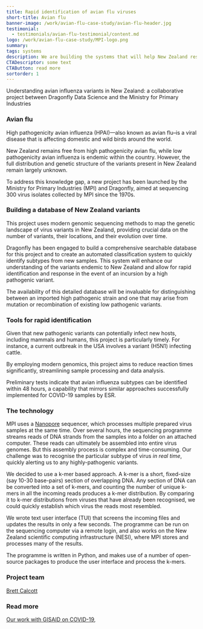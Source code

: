 ```yaml
---
title: Rapid identification of avian flu viruses
short-title: Avian flu
banner-image: /work/avian-flu-case-study/avian-flu-header.jpg
testimonial:
  - testimonials/avian-flu-testimonial/content.md
logo: /work/avian-flu-case-study/MPI-logo.png
summary:
tags: systems
description: We are building the systems that will help New Zealand respond rapidly to an avian flu outbreak.
CTADescriptor: some text
CTAButton: read more
sortorder: 1
---
```


Understanding avian influenza variants in New Zealand: a collaborative project between
Dragonfly Data Science and the Ministry for Primary Industries

<!--more-->

### Avian flu

High pathogenicity avian influenza (HPAI)—also known as avian flu–is a
viral disease that is affecting domestic and wild birds around the world.

New Zealand remains free from high pathogenicity avian flu, while low
pathogenicity avian influenza is endemic within the country. However, the full
distribution and genetic structure of the variants present in New Zealand
remain largely unknown.

To address this knowledge gap, a new project has been launched by the Ministry
for Primary Industries (MPI) and Dragonfly, aimed at sequencing 300 virus
isolates collected by MPI since the 1970s.

### Building a database of New Zealand variants

This project uses modern genomic sequencing methods to map the genetic
landscape of virus variants in New Zealand, providing crucial data on the
number of variants, their locations, and their evolution over time.

Dragonfly has been engaged to build a comprehensive searchable database for
this project and to create an automated classification
system to quickly identify subtypes from new samples. This system will enhance
our understanding of the variants endemic to New Zealand and allow for rapid
identification and response in the event of an incursion by a high pathogenic
variant.

The availability of this detailed database will be invaluable for
distinguishing between an imported high pathogenic strain and one that may
arise from mutation or recombination of existing low pathogenic variants.

### Tools for rapid identification

Given that new pathogenic variants can potentially infect new hosts, including
mammals and humans, this project is particularly timely. For instance, a
current outbreak in the USA involves a variant (H5N1) infecting cattle.

By employing modern genomics, this project aims to reduce reaction times
significantly, streamlining sample processing and data analysis.

Preliminary tests indicate that avian influenza subtypes can be identified
within 48 hours, a capability that mirrors similar approaches successfully
implemented for COVID-19 samples by ESR.

### The technology

MPI uses a [Nanopore](https://nanoporetech.com/about/) sequencer, 
which processes multiple prepared virus samples at the same time.
Over several hours, the sequencing programme streams reads of DNA strands 
from the samples into a folder on an attached computer.
These reads can ultimately be assembled into entire virus genomes.
But this assembly process is complex and time-consuming.
Our challenge was to recognise the particular subtype of virus *in real time*,
quickly alerting us to any highly-pathogenic variants.

We decided to use a k-mer based approach.
A k-mer is a short, fixed-size (say 10-30 base-pairs) section of overlapping DNA.
Any section of DNA can be converted into a set of k-mers,
and counting the number of unique k-mers in all the incoming reads produces a k-mer distribution.
By comparing it to k-mer distributions from viruses that have 
already been recognised,
we could quickly establish which virus the reads most resembled.

We wrote text user interface (TUI) that screens the incoming files and 
updates the results in only a few seconds.
The programme can be run on the sequencing computer via a remote login,
and also works on the New Zealand scientific
computing infrastructure (NESI), where MPI stores and processes many of the results.

The programme is written in Python, and makes use of a number of 
open-source packages to produce the user interface and process the k-mers.

### Project team

[Brett Calcott](/people/calcott-brett.html)

### Read more

[Our work with GISAID on COVID-19](/news/2022-07-01-audacity-instant.html),
